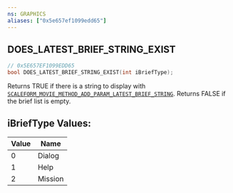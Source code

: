 ```yaml
---
ns: GRAPHICS
aliases: ["0x5e657ef1099edd65"]
---
```

## DOES_LATEST_BRIEF_STRING_EXIST

```c
// 0x5E657EF1099EDD65
bool DOES_LATEST_BRIEF_STRING_EXIST(int iBriefType);
```

Returns TRUE if there is a string to display with [`SCALEFORM_MOVIE_METHOD_ADD_PARAM_LATEST_BRIEF_STRING`](#_0xEC52C631A1831C03). Returns FALSE if the brief list is empty.

## iBriefType Values:
| Value | Name |
| --- | --- |
| 0 | Dialog |
| 1 | Help |
| 2 | Mission |

